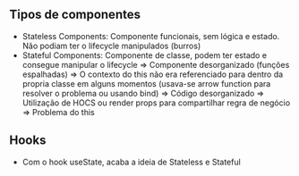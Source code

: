 ## Tipos de componentes

- Stateless Components: Componente funcionais, sem lógica e estado. Não podiam ter o lifecycle manipulados (burros)
- Stateful Components: Componente de classe, podem ter estado e consegue manipular o lifecycle
  => Componente desorganizado (funções espalhadas)
  => O contexto do this não era referenciado para dentro da propria classe em alguns momentos (usava-se arrow function para resolver o problema ou usando bind)
  => Código desorganizado
  => Utilização de HOCS ou render props para compartilhar regra de negócio
  => Problema do this

## Hooks

- Com o hook useState, acaba a ideia de Stateless e Stateful
